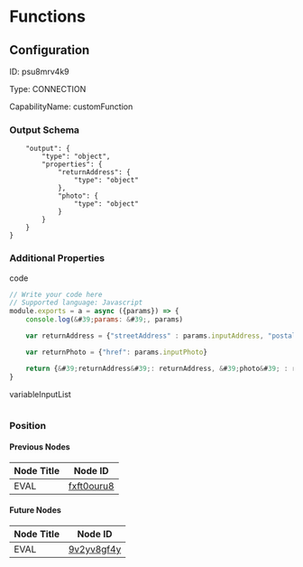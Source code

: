 # Functions
## Configuration
ID:  psu8mrv4k9

Type: CONNECTION 

CapabilityName: customFunction





### Output Schema
``` {
	"output": {
		"type": "object",
		"properties": {
			"returnAddress": {
				"type": "object"
			},
			"photo": {
				"type": "object"
			}
		}
	}
} 
```

### Additional Properties
code
```js 
// Write your code here
// Supported language: Javascript 
module.exports = a = async ({params}) => {
	console.log(&#39;params: &#39;, params)

	var returnAddress = {"streetAddress" : params.inputAddress, "postalCode": params.inputZipcode};

    var returnPhoto = {"href": params.inputPhoto}

	return {&#39;returnAddress&#39;: returnAddress, &#39;photo&#39; : returnPhoto}
}
```


variableInputList
```
```





### Position

#### Previous Nodes
| Node Title | Node ID |
| :------------- | ------------ |
| EVAL | [fxft0ouru8](./fxft0ouru8.md) | 
 
 #### Future Nodes
| Node Title | Node ID |
| :------------- | ------------ |
| EVAL |[9v2yv8gf4y](./9v2yv8gf4y.md) | 
